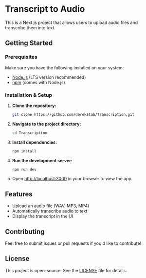 # Transcript to Audio

This is a Next.js project that allows users to upload audio files and transcribe them into text.

## Getting Started

### Prerequisites
Make sure you have the following installed on your system:
- [Node.js](https://nodejs.org/) (LTS version recommended)
- [npm](https://www.npmjs.com/) (comes with Node.js)

### Installation & Setup

1. **Clone the repository:**
   ```sh
   git clone https://github.com/derekatab/Transcription.git
   ```

2. **Navigate to the project directory:**
   ```sh
   cd Transcription
   ```

3. **Install dependencies:**
   ```sh
   npm install
   ```

4. **Run the development server:**
   ```sh
   npm run dev
   ```

5. Open [http://localhost:3000](http://localhost:3000) in your browser to view the app.

## Features
- Upload an audio file (WAV, MP3, MP4)
- Automatically transcribe audio to text
- Display the transcript in the UI

## Contributing
Feel free to submit issues or pull requests if you'd like to contribute!

## License
This project is open-source. See the [LICENSE](LICENSE) file for details.

